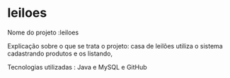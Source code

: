 # leiloes
Nome do projeto :leiloes

Explicação sobre o que se trata o projeto: casa de leilões utiliza o  sistema cadastrando produtos e os listando,

Tecnologias utilizadas : Java e MySQL e GitHub
